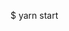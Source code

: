 $ yarn start

<!-- 
参考サイトたち
・https://codesandbox.io/s/rrppl0y8l4?file=/src/index.js
・https://qiita.com/hppRC/items/63039b5b4be316a55ef6#import%E3%81%95%E3%82%8C%E3%81%A6%E3%81%84%E3%82%8B%E3%83%A2%E3%82%B8%E3%83%A5%E3%83%BC%E3%83%AB
・orbitcontrols
  https://codesandbox.io/s/41zwr

参考になるかも
・https://reactjsexample.com/react-fiber-renderer-for-three-js/
・https://goworkship.com/magazine/react-three-fiber-svg/
・https://codesandbox.io/embed/three-fiber-useloader-rohv5
・球体にお絵かき
  https://codesandbox.io/s/react-three-fiber-texture-paint-phkmv?from-embed
・ダイヤモンドのモデルを呼び出してる？
  https://codesandbox.io/s/react-three-fiber-sharper-threejs-puwvt?from-embed
・GLTFLoader
  https://codesandbox.io/s/r3f-gltf-useloader-8nb5i
・卓球
  https://codesandbox.io/s/red-field-uhb7w
・6面体のそれぞれの面の色を変えてる => それぞれの面を画像に...
  https://codesandbox.io/s/r3f-basic-demo-x2nk1?file=/src/index.js
・地球
  https://codesandbox.io/s/three-fiber-useloader-rohv5?from-embed=&file=/src/index.js:1196-1214
・ヌルヌル切り替わるやつ,fadeshader
  https://codesandbox.io/s/t9-react-three-fiber-shadermaterial-1g4qq?file=/src/index.js
・波打つ地面
  https://codesandbox.io/s/react3fiber-simplex-instance-rzhsg
・スクロールに伴う動き
  https://codesandbox.io/s/adoring-feather-nk16u?from-embed
  https://tympanus.net/codrops/2019/12/16/scroll-refraction-and-shader-effects-in-three-js-and-react/

・Line(THREE.Vector3, useCallback)/ドラッグによる移動(Dragcontrols)
  https://codesandbox.io/s/react-three-fiber-line-jcenh?file=/src/index.js:8-53


面白い(gl-react)
・紫のモヤモヤ
  https://codesandbox.io/s/62x1kvj9vn?file=/HOC/TimeLoop.js
・glslファイル呼び出し
  https://qiita.com/did0es/items/09a0c4f5fbd986ddc6ce#glsl%E3%83%95%E3%82%A1%E3%82%A4%E3%83%AB%E3%82%92%E8%AA%AD%E3%81%BF%E8%BE%BC%E3%82%80

おもろい(Three.js)
・海( water.js / FresnelShader.js)
  https://www.pentacreation.com/blog/2019/10/191021.html
・shader(紫の穴？)
  https://threejs.org/examples/?q=shader#webgl_shader 
  
  
-->
